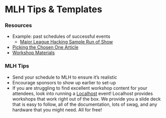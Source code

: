 # MLH Tips & Templates

### Resources

* Example: past schedules of successful events
  * [Major League Hacking Sample Run of Show](https://docs.google.com/spreadsheets/d/1e2B4-AYUU3Y0xFmiTGLYfRosP2IdXxF1Ud5GvGh-6cE/edit?usp=sharing)
* [Picking the Chosen One Article](http://news.mlh.io/how-to-judge-a-hackathon-finding-the-chosen-one-05-15-2014)
* [Workshop Materials](https://localhost.mlh.io)

### MLH Tips

* Send your schedule to MLH to ensure it’s realistic
* Encourage sponsors to show up earlier to set-up
* If you are struggling to find excellent workshop content for your attendees, look into running a [Localhost](https://localhost.mlh.io) event! Localhost provides workshops that work right out of the box. We provide you a slide deck that is easy to follow, all of the documentation, lots of swag, and any hardware that you might need. All for free!

